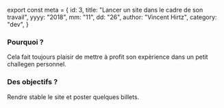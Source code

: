 export const meta = {
id: 3,
title: "Lancer un site dans le cadre de son travail",
yyyy: "2018",
mm: "11",
dd: "26",
author: "Vincent Hirtz",
category: "dev",
}

### Pourquoi ?

Cela fait toujours plaisir de mettre à profit son expèrience dans un petit challegen personnel.

### Des objectifs ?

Rendre stable le site et poster quelques billets.
